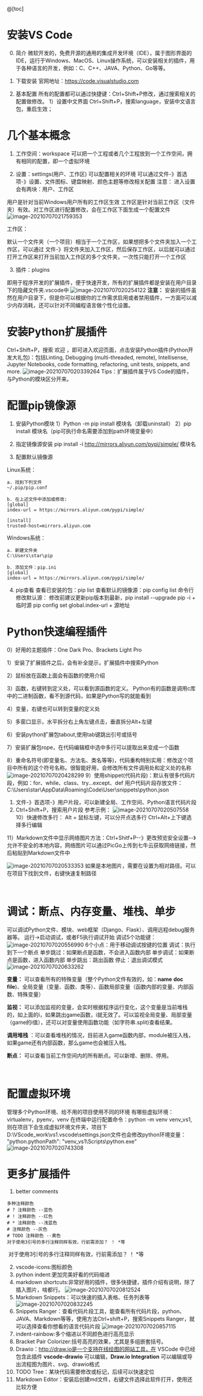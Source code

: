 ﻿@[toc]
# 安装VS Code

0. 简介
微软开发的，免费开源的通用的集成开发环境（IDE），属于图形界面的IDE，运行于Windows、MacOS、Linux操作系统，可以安装相关的插件，用于各种语言的开发，例如：C、C++、JAVA、Python、Go等等。

1. 下载安装
官网地址：https://code.visualstudio.com

2. 基本配置
所有的配置都可以通过快捷键：Ctrl+Shift+P修改，通过搜索相关的配置做修改。
1）设置中文界面
Ctrl+Shift+P，搜索language，安装中文语言包，重启生效；



# 几个基本概念
1. 工作空间：workspace
可以把一个工程或者几个工程放到一个工作空间，拥有相同的配置，即一个虚拟环境

2. 设置：settings(用户、工作区)
可以配置相关的环境
可以通过文件-》首选项-》设置、文件图标、键盘映射、颜色主题等修改相关配置
注意：
进入设置会有两块：用户、工作区

用户是针对当前Windows用户所有的工作区生效
工作区是针对当前工作区（文件夹）有效。对工作区进行配置修改，会在工作区下面生成一个配置文件
![image-20210707021759353](https://img-blog.csdnimg.cn/img_convert/a391161284c1ed4a3326e16288d78949.png)

工作区：

默认一个文件夹（一个项目）相当于一个工作区，如果想把多个文件夹加入一个工作区，可以通过 文件-》将文件夹加入工作区，然后保存工作区，以后就可以通过打开工作区来打开当前加入工作区的多个文件夹，一次性只能打开一个工作区

3. 插件：plugins

即用于程序开发的扩展插件，便于快速开发，所有的扩展插件都是安装在用户目录下的隐藏文件夹.vscode中
![image-20210707020254122](https://img-blog.csdnimg.cn/img_convert/6d372cc799e9c8a4427c154e98dbfd42.png)
**注意：**
安装的插件虽然在用户目录下，但是你可以根据你的工作需求启用或者禁用插件，一方面可以减少内存消耗，还可以针对不同编程语言做个性化设置。



# 安装Python扩展插件
Ctrl+Shift+P，搜索 欢迎 ，即可进入欢迎页面，点击安装Python插件(Python开发大礼包)：包括Linting, Debugging (multi-threaded, remote), Intellisense, Jupyter Notebooks, code formatting, refactoring, unit tests, snippets, and more.
![image-20210707020339264](https://img-blog.csdnimg.cn/img_convert/07a67a8b1bb4cea379ecdf4d66a8e64b.png)
Tips：扩展插件属于VS Code的插件，与Python的模块区分开来。

# 配置pip镜像源
1. 安装Python模块
1）Python -m pip install 模块名（卸载uninstall）
2）pip install 模块名（pip可执行命名需要添加到path环境变量中）

2. 指定镜像源安装
pip install -i http://mirrors.aliyun.com/pypi/simple/ 模块名

3. 配置默认镜像源  

Linux系统：  
```
a. 找到下列文件
~/.pip/pip.conf

b. 在上述文件中添加或修改:
[global]
index-url = https://mirrors.aliyun.com/pypi/simple/

[install]
trusted-host=mirrors.aliyun.com
```

Windows系统：
```
a. 新建文件夹
C:\Users\star\pip

b. 添加文件：pip.ini
[global]
index-url = https://mirrors.aliyun.com/pypi/simple/
```

4. pip查看
查看已安装的包：pip list 
查看默认的镜像源：pip config list 
命令行修改默认源：
修改前建议更新pip版本到最新，pip install --upgrade pip -i + 临时源
pip config set global.index-url + 源地址


# Python快速编程插件
0）好用的主题插件：One Dark Pro、Brackets Light Pro

1）安装了扩展插件之后，会有补全提示，扩展插件中搜索Python

2）鼠标放在函数上面会有函数的使用介绍

3）函数，右键转到定义处，可以看到源函数的定义。
​	Python有的函数是调用c库中的二进制函数，看不到源代码，如果是Python写的就能看到

4）变量，右键也可以转到变量的定义处

5）多窗口显示，水平拆分右上角左键点击，垂直拆分Alt+左键

6）安装python扩展包tabout,使用tab键跳出引号或括号

7）安装扩展包rope，在代码编辑框中选中多行可以提取出来变成一个函数

8）重命名符号(即变量名、方法名、类名等等)，代码重构特别实用：修改这个项目中所有的这个符号名称。很智能好用，会修改所有文件调用处和定义处的名称
![image-20210707020428299](https://img-blog.csdnimg.cn/img_convert/79a8055b6c4e787928de00144577bb07.png)
9）使用shippet(代码片段)：默认有很多代码片段，例如：for、while、class、try...except、def
用户代码片段存放文件：C:\Users\star\AppData\Roaming\Code\User\snippets\python.json
1. 文件-》首选项-》用户片段，可以新建全局、工作空间、Python语言代码片段
2. Ctrl+Shift+P，搜索用户片段
参考示例：
![image-20210707020507558](https://img-blog.csdnimg.cn/img_convert/2003b582a6b551d414badced105b5ea9.png)
10）快速修改多行：
Alt + 鼠标左键，可以分开点选多行
Ctrl+Alt+上下键选择多行编辑

11）Markdown文件中显示网络图片方法：Ctrl+Shitf+P--》更改预览安全设置--》允许不安全的本地内容，网络图片可以通过PicGo上传到七牛云获取网络链接，然后粘贴到Markdown文件中

![image-20210707020533353](https://img-blog.csdnimg.cn/img_convert/bae2499995f58e6a7f83252839c8cd3a.png)
​	如果是本地图片，需要在设置为相对路径。可以在项目下找到文件，右键快速复制路径

&nbsp;
# 调试：断点、内存变量、堆栈、单步
可以调试Python文件、模块、web框架（Django、Flask）、调用远程debug服务器等。
运行->启动调试，或者F5执行调试开始
调试5个功能键：
![image-20210707020556990](https://img-blog.csdnimg.cn/img_convert/df7f2ef7de5f7d1990f553c229fdf3c2.png)
6个小点：用于移动调试按键的位置
调试：执行到下一个断点
单步跳过：如果断点是函数，不会进入函数内部
单步调试：如果断点是函数，进入函数内部
单步跳出：跳出函数
停止：退出调试模式
![image-20210707020633262](https://img-blog.csdnimg.cn/img_convert/fca44e028ae68f515d08b66a7e604762.png)

**变量：** 可以查看所有的特殊变量（整个Python文件有效的，如：__name__ __doc__ __file__)、全局变量（变量、函数、类等）、函数局部变量（函数内部的变量、内部函数、特殊变量）

**监视：** 可以添加监视的变量，会实时根据程序运行变化，这个变量是当前堆栈的，如上面的i，如果跳出game函数，i就无效了。可以监视全局变量、局部变量（game的i值），还可以对变量使用函数功能（如字符串.split)查看结果。

**调用堆栈** ：可以查看堆栈的情况，目前进入game函数内部，module被压入栈，如果game还有内部函数，那么game也会被压入栈。

**断点：** 可以查看当前工作空间内的所有断点。可以新增、删除、停用。

&nbsp;
# 配置虚拟环境
管理多个Python环境、给不用的项目使用不同的环境
有哪些虚拟环境：virtualenv，pyenv，venv
在终端中运行配置命令：python -m venv venv_vs1,则在项目下会生成虚拟环境文件夹，项目下D:\VScode_work\vs1\.vscode\settings.json文件也会修改python环境变量：
"python.pythonPath": "venv_vs1\\Scripts\\python.exe"
![image-20210707020743308](https://img-blog.csdnimg.cn/img_convert/a65714de3f6eea9c7cb122f3f454f20d.png)

# 更多扩展插件
1. better comments
```
多种注释颜色
# ? 注释颜色 --蓝色
# ! 注释颜色 --红色
# * 注释颜色 --浅蓝色
# 注释颜色 --灰色
# TODO 注释颜色 --黄色
对于使用3引号的多行注释同样有效，行前需添加？ ！ *等
```
​	对于使用3引号的多行注释同样有效，行前需添加？ ！ *等

2. vscode-icons:图标颜色
3. python indent:更加完美好看的代码缩进
4. markdown shortcuts:非常好用的插件，很多快捷键，插件介绍有说明，除了插入图片，啥都行。
![image-20210707020812524](https://img-blog.csdnimg.cn/img_convert/77ee2ecdf134cd589b5e1a6287bcb5e5.png)
5. Markdown Snippets：可以快速的插入表格、任务列表等
![image-20210707020832245](https://img-blog.csdnimg.cn/img_convert/3002196e236108172eb05b9ec147d195.png)
6. Snippets Ranger：查看代码片段工具，能查看所有代码片段，python、JAVA、Markdown等等，使用方法Ctrl+shift+P，搜索Snippets Ranger，就可以选择查看你想看的语言代码片段
![image-20210707020857115](https://img-blog.csdnimg.cn/img_convert/eddc501ccedece106c139a80f58ec2ea.png)
7. indent-rainbow:多个缩进以不同颜色进行高亮显示
8. Bracket Pair Colorizer:括号高亮的效果，尤其是多组嵌套括号。
9. Drawio：http://draw.io是一个支持在线绘图的网站工具，在 VSCode 中已经包含此插件
**vscode-drawio** 可以编辑，**Draw.io Integration** 可以编辑或导出流程图为图片、svg、drawio格式
10. TODO Tree：某块代码需要修改或标记，后续可以快速定位
11. Markdown Editor：安装后创建md文件，右键文件选择此软件打开，使用还比较方便








